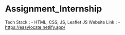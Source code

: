 # Assignment_Internship
Tech Stack : - HTML, CSS, JS, Leaflet JS
Website Link : - https://easylocate.netlify.app/
